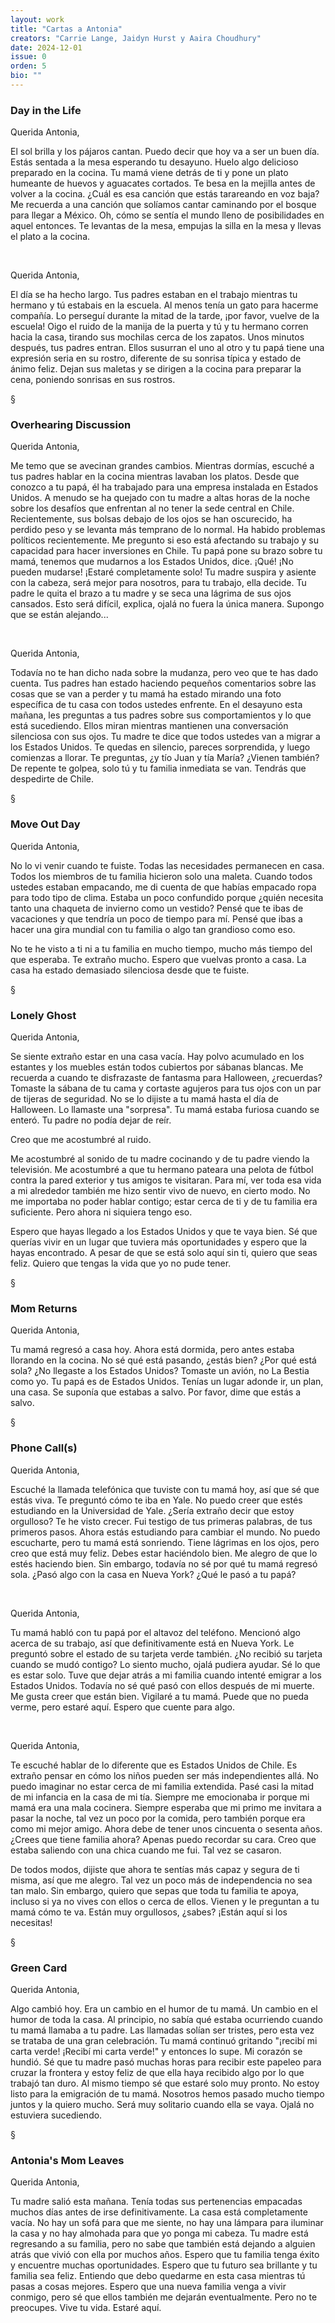 ```yaml
---
layout: work
title: "Cartas a Antonia"
creators: "Carrie Lange, Jaidyn Hurst y Aaira Choudhury"
date: 2024-12-01
issue: 0
orden: 5
bio: ""
---
```


### Day in the Life

Querida Antonia,

El sol brilla y los pájaros cantan. Puedo decir que hoy va a ser un buen
día. Estás sentada a la mesa esperando tu desayuno. Huelo algo delicioso
preparado en la cocina. Tu mamá viene detrás de ti y pone un plato
humeante de huevos y aguacates cortados. Te besa en la mejilla antes de
volver a la cocina. ¿Cuál es esa canción que estás tarareando en voz
baja? Me recuerda a una canción que solíamos cantar caminando por el
bosque para llegar a México. Oh, cómo se sentía el mundo lleno de
posibilidades en aquel entonces. Te levantas de la mesa, empujas la
silla en la mesa y llevas el plato a la cocina.

<br>

Querida Antonia,

El día se ha hecho largo. Tus padres estaban en el trabajo mientras tu
hermano y tú estabais en la escuela. Al menos tenía un gato para hacerme
compañía. Lo perseguí durante la mitad de la tarde, ¡por favor, vuelve
de la escuela! Oigo el ruido de la manija de la puerta y tú y tu hermano
corren hacia la casa, tirando sus mochilas cerca de los zapatos. Unos
minutos después, tus padres entran. Ellos susurran el uno al otro y tu
papá tiene una expresión seria en su rostro, diferente de su sonrisa
típica y estado de ánimo feliz. Dejan sus maletas y se dirigen a la
cocina para preparar la cena, poniendo sonrisas en sus rostros.

§

### Overhearing Discussion

Querida Antonia,

Me temo que se avecinan grandes cambios. Mientras dormías, escuché a tus
padres hablar en la cocina mientras lavaban los platos. Desde que
conozco a tu papá, él ha trabajado para una empresa instalada en Estados
Unidos. A menudo se ha quejado con tu madre a altas horas de la noche
sobre los desafíos que enfrentan al no tener la sede central en Chile.
Recientemente, sus bolsas debajo de los ojos se han oscurecido, ha
perdido peso y se levanta más temprano de lo normal. Ha habido problemas
políticos recientemente. Me pregunto si eso está afectando su trabajo y
su capacidad para hacer inversiones en Chile. Tu papá pone su brazo
sobre tu mamá, tenemos que mudarnos a los Estados Unidos, dice. ¡Qué!
¡No pueden mudarse! ¡Estaré completamente solo! Tu madre suspira y
asiente con la cabeza, será mejor para nosotros, para tu trabajo, ella
decide. Tu padre le quita el brazo a tu madre y se seca una lágrima de
sus ojos cansados. Esto será difícil, explica, ojalá no fuera la única
manera. Supongo que se están alejando...

<br>

Querida Antonia,

Todavía no te han dicho nada sobre la mudanza, pero veo que te has dado
cuenta. Tus padres han estado haciendo pequeños comentarios sobre las
cosas que se van a perder y tu mamá ha estado mirando una foto
específica de tu casa con todos ustedes enfrente. En el desayuno esta
mañana, les preguntas a tus padres sobre sus comportamientos y lo que
está sucediendo. Ellos miran mientras mantienen una conversación
silenciosa con sus ojos. Tu madre te dice que todos ustedes van a migrar
a los Estados Unidos. Te quedas en silencio, pareces sorprendida, y
luego comienzas a llorar. Te preguntas, ¿y tío Juan y tía María? ¿Vienen
también? De repente te golpea, solo tú y tu familia inmediata se van.
Tendrás que despedirte de Chile.

§

### Move Out Day

Querida Antonia,

No lo vi venir cuando te fuiste. Todas las necesidades permanecen en
casa. Todos los miembros de tu familia hicieron solo una maleta. Cuando
todos ustedes estaban empacando, me di cuenta de que habías
empacado ropa para todo tipo de clima. Estaba un poco confundido
porque ¿quién necesita tanto una chaqueta de invierno como un vestido?
Pensé que te ibas de vacaciones y que tendría un poco de tiempo para mí.
Pensé que ibas a hacer una gira mundial con tu familia o algo tan
grandioso como eso.

No te he visto a ti ni a tu familia en mucho tiempo, mucho más tiempo
del que esperaba. Te extraño mucho. Espero que vuelvas pronto a casa. La
casa ha estado demasiado silenciosa desde que te fuiste.

§

### Lonely Ghost

Querida Antonia,

Se siente extraño estar en una casa vacía. Hay polvo acumulado en los
estantes y los muebles están todos cubiertos por sábanas blancas. Me
recuerda a cuando te disfrazaste de fantasma para Halloween, ¿recuerdas?
Tomaste la sábana de tu cama y cortaste agujeros para tus ojos con un
par de tijeras de seguridad. No se lo dijiste a tu mamá hasta el día de
Halloween. Lo llamaste una "sorpresa". Tu mamá estaba furiosa cuando se
enteró. Tu padre no podía dejar de reír.

Creo que me acostumbré al ruido.

Me acostumbré al sonido de tu madre cocinando y de tu padre viendo la
televisión. Me acostumbré a que tu hermano pateara una pelota de fútbol
contra la pared exterior y tus amigos te visitaran. Para mí, ver toda
esa vida a mi alrededor también me hizo sentir vivo de nuevo, en cierto
modo. No me importaba no poder hablar contigo; estar cerca de ti y de tu
familia era suficiente. Pero ahora ni siquiera tengo eso.

Espero que hayas llegado a los Estados Unidos y que te vaya bien. Sé que
querías vivir en un lugar que tuviera más oportunidades y espero que la
hayas encontrado. A pesar de que se está solo aquí sin ti, quiero que
seas feliz. Quiero que tengas la vida que yo no pude tener.

§

### Mom Returns

Querida Antonia,

Tu mamá regresó a casa hoy. Ahora está dormida, pero antes estaba
llorando en la cocina. No sé qué está pasando, ¿estás bien? ¿Por qué
está sola? ¿No llegaste a los Estados Unidos? Tomaste un avión, no La
Bestia como yo. Tu papá es de Estados Unidos. Tenías un lugar adonde ir,
un plan, una casa. Se suponía que estabas a salvo. Por favor, dime que
estás a salvo.

§

### Phone Call(s)

Querida Antonia,

Escuché la llamada telefónica que tuviste con tu mamá hoy, así que sé
que estás viva. Te preguntó cómo te iba en Yale. No puedo creer que
estés estudiando en la Universidad de Yale. ¿Sería extraño decir que
estoy orgulloso? Te he visto crecer. Fui testigo de tus primeras
palabras, de tus primeros pasos. Ahora estás estudiando para cambiar el
mundo. No puedo escucharte, pero tu mamá está sonriendo. Tiene lágrimas
en los ojos, pero creo que está muy feliz. Debes estar haciéndolo bien.
Me alegro de que lo estés haciendo bien. Sin embargo, todavía no sé por
qué tu mamá regresó sola. ¿Pasó algo con la casa en Nueva York? ¿Qué le
pasó a tu papá?

<br>

Querida Antonia,

Tu mamá habló con tu papá por el altavoz del teléfono. Mencionó algo
acerca de su trabajo, así que definitivamente está en Nueva York. Le
preguntó sobre el estado de su tarjeta verde también. ¿No recibió su
tarjeta cuando se mudó contigo? Lo siento mucho, ojalá pudiera ayudar.
Sé lo que es estar solo. Tuve que dejar atrás a mi familia cuando
intenté emigrar a los Estados Unidos. Todavía no sé qué pasó con ellos
después de mi muerte. Me gusta creer que están bien. Vigilaré a tu mamá.
Puede que no pueda verme, pero estaré aquí. Espero que cuente para algo.

<br>

Querida Antonia,

Te escuché hablar de lo diferente que es Estados Unidos de Chile. Es
extraño pensar en cómo los niños pueden ser más independientes allá. No
puedo imaginar no estar cerca de mi familia extendida. Pasé casi la
mitad de mi infancia en la casa de mi tía. Siempre me emocionaba ir
porque mi mamá era una mala cocinera. Siempre esperaba que mi primo me
invitara a pasar la noche, tal vez un poco por la comida, pero también
porque era como mi mejor amigo. Ahora debe de tener unos cincuenta o
sesenta años. ¿Crees que tiene familia ahora? Apenas puedo recordar su
cara. Creo que estaba saliendo con una chica cuando me fui. Tal vez se
casaron.

De todos modos, dijiste que ahora te sentías más capaz y segura de ti
misma, así que me alegro. Tal vez un poco más de independencia no sea
tan malo. Sin embargo, quiero que sepas que toda tu familia te apoya,
incluso si ya no vives con ellos o cerca de ellos. Vienen y le preguntan
a tu mamá cómo te va. Están muy orgullosos, ¿sabes? ¡Están aquí si los
necesitas!

§

### Green Card

Querida Antonia,

Algo cambió hoy. Era un cambio en el humor de tu mamá. Un cambio en el
humor de toda la casa. Al principio, no sabía qué estaba ocurriendo
cuando tu mamá llamaba a tu padre. Las llamadas solían ser tristes, pero
esta vez se trataba de una gran celebración. Tu mamá continuó gritando
"¡recibí mi carta verde! ¡Recibí mi carta verde!" y entonces lo supe. Mi
corazón se hundió. Sé que tu madre pasó muchas horas para recibir este
papeleo para cruzar la frontera y estoy feliz de que ella haya recibido
algo por lo que trabajó tan duro. Al mismo tiempo sé que estaré solo muy
pronto. No estoy listo para la emigración de tu mamá. Nosotros hemos
pasado mucho tiempo juntos y la quiero mucho. Será muy solitario cuando
ella se vaya. Ojalá no estuviera sucediendo.

§

### Antonia's Mom Leaves

Querida Antonia,

Tu madre salió esta mañana. Tenía todas sus pertenencias empacadas
muchos días antes de irse definitivamente. La casa está completamente
vacía. No hay un sofá para que me siente, no hay una lámpara para
iluminar la casa y no hay almohada para que yo ponga mi cabeza. Tu madre
está regresando a su familia, pero no sabe que también está dejando a
alguien atrás que vivió con ella por muchos años. Espero que tu familia
tenga éxito y encuentre muchas oportunidades. Espero que tu futuro sea
brillante y tu familia sea feliz. Entiendo que debo quedarme en esta
casa mientras tú pasas a cosas mejores. Espero que una nueva familia
venga a vivir conmigo, pero sé que ellos también me dejarán
eventualmente. Pero no te preocupes. Vive tu vida. Estaré aquí.
